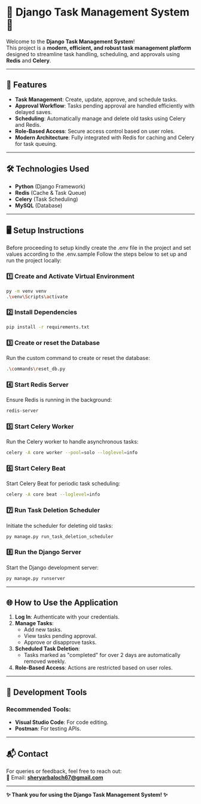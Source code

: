 # 🌟 Django Task Management System 🌟

Welcome to the **Django Task Management System**!  
This project is a **modern, efficient, and robust task management platform** designed to streamline task handling, scheduling, and approvals using **Redis** and **Celery**.  

---

## 🚀 Features
- **Task Management**: Create, update, approve, and schedule tasks.
- **Approval Workflow**: Tasks pending approval are handled efficiently with delayed saves.
- **Scheduling**: Automatically manage and delete old tasks using Celery and Redis.
- **Role-Based Access**: Secure access control based on user roles.
- **Modern Architecture**: Fully integrated with Redis for caching and Celery for task queuing.

---

## 🛠️ Technologies Used
- **Python** (Django Framework)
- **Redis** (Cache & Task Queue)
- **Celery** (Task Scheduling)
- **MySQL** (Database)

---


## 🖥️ Setup Instructions

Before proceeding to setup kindly create the .env file in the project and set values according to the .env.sample
Follow the steps below to set up and run the project locally:

### 1️⃣ Create and Activate Virtual Environment
```bash
py -m venv venv
.\venv\Scripts\activate
```

### 2️⃣ Install Dependencies
```bash
pip install -r requirements.txt
```

### 3️⃣ Create or reset the Database
Run the custom command to create or reset the database:
```bash
.\commands\reset_db.py
```

### 4️⃣ Start Redis Server
Ensure Redis is running in the background:
```bash
redis-server
```

### 5️⃣ Start Celery Worker
Run the Celery worker to handle asynchronous tasks:
```bash
celery -A core worker --pool=solo --loglevel=info
```

### 6️⃣ Start Celery Beat
Start Celery Beat for periodic task scheduling:
```bash
celery -A core beat --loglevel=info
```

### 7️⃣ Run Task Deletion Scheduler
Initiate the scheduler for deleting old tasks:
```bash
py manage.py run_task_deletion_scheduler
```

### 8️⃣ Run the Django Server
Start the Django development server:
```bash
py manage.py runserver
```

---

## 🌐 How to Use the Application
1. **Log In**: Authenticate with your credentials.
2. **Manage Tasks**: 
   - Add new tasks.
   - View tasks pending approval.
   - Approve or disapprove tasks.
3. **Scheduled Task Deletion**:
   - Tasks marked as "completed" for over 2 days are automatically removed weekly.
4. **Role-Based Access**: Actions are restricted based on user roles.

---

## 🧰 Development Tools
### Recommended Tools:
- **Visual Studio Code**: For code editing.
- **Postman**: For testing APIs.

---

## 📬 Contact
For queries or feedback, feel free to reach out:  
📧 Email: **sheryarbaloch67@gmail.com**

---

**✨ Thank you for using the Django Task Management System! ✨**
```